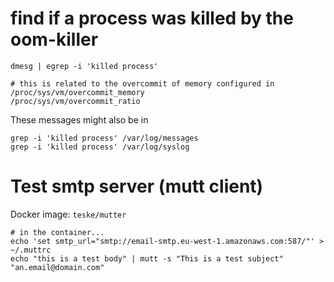 # find if a process was killed by the oom-killer

```
dmesg | egrep -i 'killed process'

# this is related to the overcommit of memory configured in
/proc/sys/vm/overcommit_memory
/proc/sys/vm/overcommit_ratio
```

These messages might also be in 
```
grep -i 'killed process' /var/log/messages
grep -i 'killed process' /var/log/syslog
```

# Test smtp server (mutt client)
Docker image: `teske/mutter`
```
# in the container...
echo 'set smtp_url="smtp://email-smtp.eu-west-1.amazonaws.com:587/"' > ~/.muttrc
echo "this is a test body" | mutt -s "This is a test subject" "an.email@domain.com" 
```
